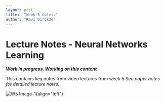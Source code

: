 ```yaml
---
layout: post
title:  "Week-5 notes."
author: "Ravi Dirckze"
---
```


# Lecture Notes - Neural Networks Learning

_**Work in progress. Working on this content**_ 

This contains key notes from video lectures from week 5 *See paper notes for detailed lecture notes.*

![W5 Image-1](https://radirckze.github.io/ML-Stanford-SelfLearning/assets/W5_Image1.png){align="left"}

